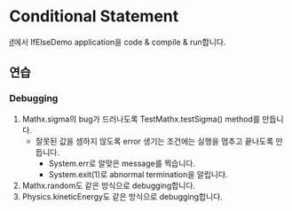 # Conditional Statement

[if][if]에서 IfElseDemo application을 code & compile & run합니다.

## 연습

### Debugging

1. Mathx.sigma의 bug가 드러나도록 TestMathx.testSigma() method를 만듭니다.
    - 잘못된 값을 셈하지 않도록 error 생기는 조건에는 실행을 멈추고 끝나도록 만듭니다.
        - System.err로 알맞은 message를 찍습니다.
        - System.exit(1)로 abnormal termination을 알립니다.
1. Mathx.random도 같은 방식으로 debugging합니다.
1. Physics.kineticEnergy도 같은 방식으로 debugging합니다.

[if]: https://docs.oracle.com/javase/tutorial/java/nutsandbolts/if.html
